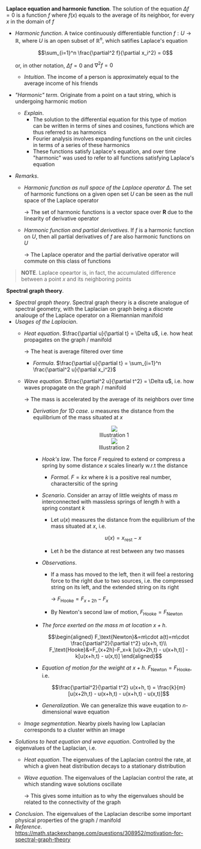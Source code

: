 
**Laplace equation and harmonic function**. The solution of the equation $\Delta f = 0$ is a function $f$ where $f(x)$ equals to the average of its neighbor, for every $x$ in the domain of $f$
* *Harmonic function*. A twice continuously differentiable function $f:U\to\mathbb{R}$, where $U$ is an open subset of $\mathbb{R}^n$, which satifies Laplace's equation

    $$\sum_{i=1}^n \frac{\partial^2 f}{\partial x_i^2} = 0$$

    or, in other notation, $\Delta f = 0$ and $\nabla^2 f = 0$
    * *Intuition*. The income of a person is approximately equal to the average income of his friends
* *"Harmonic" term*. Originate from a point on a taut string, which is undergoing harmonic motion
    * *Explain*. 
        * The solution to the differential equation for this type of motion can be written in terms of sines and cosines, functions which are thus referred to as harmonics
        * Fourier analysis involves expanding functions on the unit circles in terms of a series of these harmonics
        * These functions satisfy Laplace's equation, and over time "harmonic" was used to refer to all functions satisfying Laplace's equation
* *Remarks*.
    * *Harmonic function as null space of the Laplace operator $\Delta$*. The set of harmonic functions on a given open set $U$ can be seen as the null space of the Laplace operator

        $\to$ The set of harmonic functions is a vector space over $\mathbf{R}$ due to the linearity of derivative operator
    * *Harmonic function and partial derivatives*. If $f$ is a harmonic function on $U$, then all partial derivatives of $f$ are also harmonic functions on $U$

        $\to$ The Laplace operator and the partial derivative operator will commute on this class of functions

>**NOTE**. Laplace opeartor is, in fact, the accumulated difference between a point $x$ and its neighboring points

**Spectral graph theory**.
* *Spectral graph theory*. Spectral graph theory is a discrete analogue of spectral geometry, with the Laplacian on graph being a discrete analouge of the Laplace operator on a Riemannian manifold
* *Usages of the Laplacian*.
    * *Heat equation*. $\frac{\partial u}{\partial t} = \Delta u$, i.e. how heat propagates on the graph / manifold

        $\to$ The heat is average filtered over time
        * *Formula*. $\frac{\partial u}{\partial t} = \sum_{i=1}^n \frac{\partial^2 u}{\partial x_i^2}$
    * *Wave equation*. $\frac{\partial^2 u}{\partial t^2} = \Delta u$, i.e. how waves propagate on the graph / manifold

        $\to$ The mass is accelerated by the average of its neighbors over time
        * *Derivation for 1D case*. $u$ measures the distance from the equilibrium of the mass situated at $x$

            <div style="text-align:center">
                <img src="https://i.imgur.com/Mk4ZjHF.png">
                <figcaption>Illustration 1</figcaption>
            </div>

            <div style="text-align:center">
                <img src="https://i.imgur.com/BMyB0Kq.png">
                <figcaption>Illustration 2</figcaption>
            </div>

            * *Hook's law*. The force $F$ required to extend or compress a spring by some distance $x$ scales linearly w.r.t the distance
                * *Formal*. $F=kx$ where $k$ is a positive real number, charactersitic of the spring
            * *Scenario*. Consider an array of little weights of mass $m$ interconnected with massless springs of length $h$ with a spring constant $k$
                * Let $u(x)$ measures the distance from the equilibrium of the mass situated at $x$, i.e.

                    $$u(x) = x_\text{rest} - x$$
                * Let $h$ be the distance at rest between any two masses
            * *Observations*.
                * If a mass has moved to the left, then it will feel a restoring force to the right due to two sources, i.e. the compressed string on its left, and the extended string on its right

                    $\to$ $F_\text{Hooke} = F_{x+2h} - F_x$
                * By Newton's second law of motion, $F_\text{Hooke} = F_\text{Newton}$
            * *The force exerted on the mass $m$ at location $x+h$*.

                $$\begin{aligned}
                F_\text{Newton}&=m\cdot a(t)=m\cdot \frac{\partial^2}{\partial t^2} u(x+h, t)\\
                F_\text{Hooke}&=F_{x+2h}-F_x=k [u(x+2h,t) - u(x+h,t)] - k[u(x+h,t) - u(x,t)]
                \end{aligned}$$
            
            * *Equation of motion for the weight at $x+h$*. $F_\text{Newton}=F_\text{Hooke}$, i.e.

                $$\frac{\partial^2}{\partial t^2} u(x+h, t) = \frac{k}{m}[u(x+2h,t) - u(x+h,t) - u(x+h,t) - u(x,t)]$$
            * *Generalization*. We can generalize this wave euqation to $n$-dimensional wave equation
    * *Image segmentation*. Nearby pixels having low Laplacian corresponds to a cluster within an image
* *Solutions to heat equation and wave equation*. Controlled by the eigenvalues of the Laplacian, i.e.
    * *Heat equation*. The eigenvalues of the Laplacian control the rate, at which a given heat distribution decays to a stationary distribution
    * *Wave equation*. The eigenvalues of the Laplacian control the rate, at which standing wave solutions oscillate

        $\to$ This gives some intuition as to why the eigenvalues should be related to the connectivity of the graph
* *Conclusion*. The eigenvalues of the Laplacian describe some important physical properties of the graph / manifold
* *Reference*. https://math.stackexchange.com/questions/308952/motivation-for-spectral-graph-theory